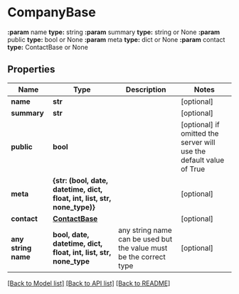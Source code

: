 # CompanyBase

**:param** name                                **type:** string **:param** summary                             **type:** string or None  **:param** public                              **type:** bool or None  **:param** meta                                **type:** dict or None  **:param** contact                             **type:** ContactBase or None

## Properties
Name | Type | Description | Notes
------------ | ------------- | ------------- | -------------
**name** | **str** |  | [optional] 
**summary** | **str** |  | [optional] 
**public** | **bool** |  | [optional]  if omitted the server will use the default value of True
**meta** | **{str: (bool, date, datetime, dict, float, int, list, str, none_type)}** |  | [optional] 
**contact** | [**ContactBase**](ContactBase.md) |  | [optional] 
**any string name** | **bool, date, datetime, dict, float, int, list, str, none_type** | any string name can be used but the value must be the correct type | [optional]

[[Back to Model list]](../README.md#documentation-for-models) [[Back to API list]](../README.md#documentation-for-api-endpoints) [[Back to README]](../README.md)


